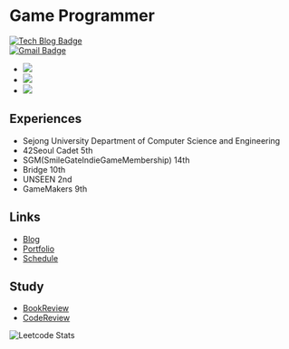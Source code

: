# **Game Programmer**

[![Tech Blog Badge](http://img.shields.io/badge/-Tech%20blog-black?style=flat-square&logo=github&link=https://fkdl0048.github.io/)](https://fkdl0048.github.io/)  
[![Gmail Badge](https://img.shields.io/badge/Gmail-d14836?style=flat-square&logo=Gmail&logoColor=white&link=mailto:fkdl000048@gmail.com)](mailto:fkdl000048@gmail.com)  

- <img src="https://img.shields.io/badge/Unity-FFFFFF?style=for-the-badge&logo=unity&logoColor=black">
- <img src="https://img.shields.io/badge/Unreal-FFFFFF?style=for-the-badge&logo=unrealengine&logoColor=black">
- <img src="https://img.shields.io/badge/Godot-FFFFFF?style=for-the-badge&logo=godotengine&logoColor=black">

## Experiences

- Sejong University Department of Computer Science and Engineering
- 42Seoul Cadet 5th  
- SGM(SmileGateIndieGameMembership) 14th  
- Bridge 10th  
- UNSEEN 2nd  
- GameMakers 9th

## Links

- [Blog](https://fkdl0048.github.io/)
- [Portfolio](https://dust-sugar-09a.notion.site/46d882eee80247caaa082a6a3a30a5bc?pvs=74)
- [Schedule](https://github.com/users/fkdl0048/projects/5)

## Study

- [BookReview](https://github.com/fkdl0048/BookReview)
- [CodeReview](https://github.com/fkdl0048/CodeReview)

![Leetcode Stats](https://leetcard.jacoblin.cool/fkdl000048)
